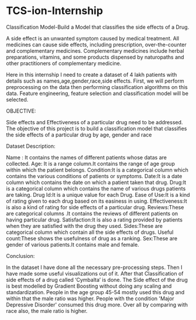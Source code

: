 # TCS-ion-Internship
Classification Model-Build a Model that classifies the side effects of a Drug.

A side effect is an unwanted symptom caused by medical treatment. All medicines can cause side effects, including prescription, over-the-counter and complementary medicines. Complementary medicines include herbal preparations, vitamins, and some products dispensed by naturopaths and other practitioners of complementary medicine. 

Here in this internship I need to create a dataset of 4 lakh patients with details such as names,age,gender,race,side effects. First, we will perform preprocessing on the data then performing classification algorithms on this data. Feature engineering, feature selection and classification model will be selected.

OBJECTIVE:

Side effects and Effectiveness of a particular drug need to be addressed. The objective of this project is to build a classification model that classifies the side effects of a particular drug by age, gender and race

Dataset Description:

Name : It contains the names of different patients whose datas are collected.
Age: It is a range column.It contains the range of age group within  which the patient belongs.
Condition:It is a categorical column which contains the various conditions of patients or symptoms.
Date:It is a date column which contains the date on which a patient taken that drug.
Drug:It is a categorical column which contains the name of various drugs patients are taking.
Drug Id:It is a unique value for each Drug.
Ease of Use:It is a kind of rating given to each drug based on its easiness in using.
Effectiveness:It is also a kind of rating for side effects of a particular drug.
Reviews:These are categorical columns .It contains the reviews of different patients on having particular drug.
Satisfaction:It is also a rating provided by patients when they are satisfied with the drug they used.
Sides:These are categorical column which contain all the side effects of drugs.
Useful count:These shows the usefulness of drug as a ranking.
Sex:These are gender of various patients.It contains male and female.

Conclusion:

In the dataset I have done all the necessary pre-processing steps. Then I have made some useful visualizations out of it. After that Classification of side effects of a drug called ‘Cymbalta’ is done.
The Side effect of the drug is best modelled by Gradient Boosting without doing any scaling and standardization. People in the age group 45-54 mostly used this drug and within that the male ratio was higher. People with the condition 'Major Depressive Disorder' consumed this drug more. Over all by comparing with race also, the male ratio is higher.




